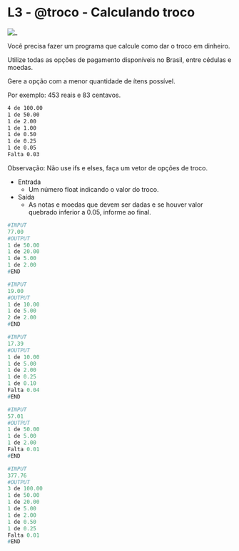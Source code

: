 # L3 - @troco - Calculando troco

![_](https://raw.githubusercontent.com/qxcodefup/arcade/master/base/troco/cover.jpg)

Você precisa fazer um programa que calcule como dar o troco em dinheiro.

Utilize todas as opções de pagamento disponíveis no Brasil, entre cédulas e moedas.

Gere a opção com a menor quantidade de ítens possível.

Por exemplo: 453 reais e 83 centavos.

```txt
4 de 100.00
1 de 50.00
1 de 2.00
1 de 1.00
1 de 0.50
1 de 0.25
1 de 0.05
Falta 0.03
```

Observação: Não use ifs e elses, faça um vetor de opções de troco.

- Entrada
  - Um número float indicando o valor do troco.
- Saída
  - As notas e moedas que devem ser dadas e se houver valor quebrado inferior a 0.05, informe ao final.

``` py
#INPUT
77.00
#OUTPUT
1 de 50.00
1 de 20.00
1 de 5.00
1 de 2.00
#END

#INPUT
19.00
#OUTPUT
1 de 10.00
1 de 5.00
2 de 2.00
#END

#INPUT
17.39
#OUTPUT
1 de 10.00
1 de 5.00
1 de 2.00
1 de 0.25
1 de 0.10
Falta 0.04
#END

#INPUT
57.01
#OUTPUT
1 de 50.00
1 de 5.00
1 de 2.00
Falta 0.01
#END

#INPUT
377.76
#OUTPUT
3 de 100.00
1 de 50.00
1 de 20.00
1 de 5.00
1 de 2.00
1 de 0.50
1 de 0.25
Falta 0.01
#END

```
